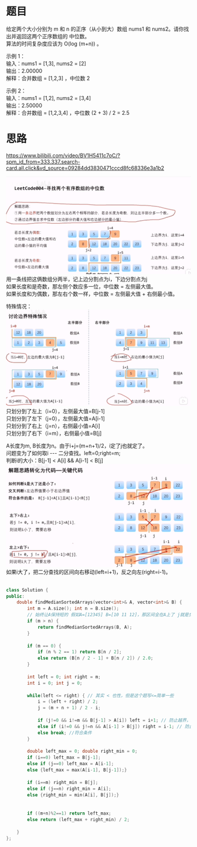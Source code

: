 # 题目
给定两个大小分别为 m 和 n 的正序（从小到大）数组 nums1 和 nums2。请你找出并返回这两个正序数组的 中位数。  
算法的时间复杂度应该为 O(log (m+n)) 。

示例 1：  
输入：nums1 = [1,3], nums2 = [2]  
输出：2.00000  
解释：合并数组 = [1,2,3] ，中位数 2  

示例 2：  
输入：nums1 = [1,2], nums2 = [3,4]  
输出：2.50000  
解释：合并数组 = [1,2,3,4] ，中位数 (2 + 3) / 2 = 2.5  

# 思路
https://www.bilibili.com/video/BV1H5411c7oC/?spm_id_from=333.337.search-card.all.click&vd_source=09284dd3830471cccd8fc68336e3a1b2

![alt text](image.png)
用一条线把这俩数组分两半，记上边分割点为i，下边分割点为j  
如果长度和是奇数，那左侧个数应多一位，中位数 = 左侧最大值。  
如果长度和为偶数，那左右个数一样，中位数 = 左侧最大值 + 右侧最小值。

特殊情况：  
![alt text](image-1.png)
只划分到了左上（i=0），左侧最大值=B[j-1]  
只划分到了左下（j=0），左侧最大值=A[i-1]  
只划分到了右上（j=n），右侧最小值=A[i]  
只划分到了右下（i=m），右侧最小值=B[j]  

A长度为m, B长度为n。由于i+j=(m+n+1)/2，i定了j也就定了。  
问题变为了如何取i --- 二分查找。left=0;right=m;  
判断i的大小：B[j-1] < A[i] && A[i-1] < B[j]
![alt text](image-2.png)
如果i大了，把二分查找的区间向右移动(left=i+1)，反之向左(right=i-1)。


```c++

class Solution {
public:
    double findMedianSortedArrays(vector<int>& A, vector<int>& B) {
        int m = A.size(); int n = B.size();
        // 始终让A保持短的 假如A=[12345] B=[10 11 12]，那区间全在A上了 j就是负数了，后面报错了
        if (m > n) {
            return findMedianSortedArrays(B, A);
        }
        
        if (m == 0) {
            if (n % 2 == 1) return B[n / 2];
            else return (B[n / 2 - 1] + B[n / 2]) / 2.0;
        }

        int left = 0; int right = m;
        int i = 0; int j = 0;

        while(left <= right) { // 其实 < 也性，但是这个题写<=简单一些
            i = (left + right) / 2;
            j = (m + n + 1) / 2 - i;
            
            if (j!=0 && i!=m && B[j-1] > A[i]) left = i+1; // 防止越界，最后符合条件的时候有可能是i==1m, j==0的
            else if (i!=0 && j!=n && A[i-1] > B[j]) right = i-1; // 防止越界
            else break; //符合条件
        }

        double left_max = 0; double right_min = 0;
        if (i==0) left_max = B[j-1];
        else if (j==0) left_max = A[i-1];
        else {left_max = max(A[i-1], B[j-1]);}

        if (i==m) right_min = B[j];
        else if (j==n) right_min = A[i];
        else {right_min = min(A[i], B[j]);}

        
        if ((m+n)%2==1) return left_max;
        else return (left_max + right_min) / 2;

    }
};


```
